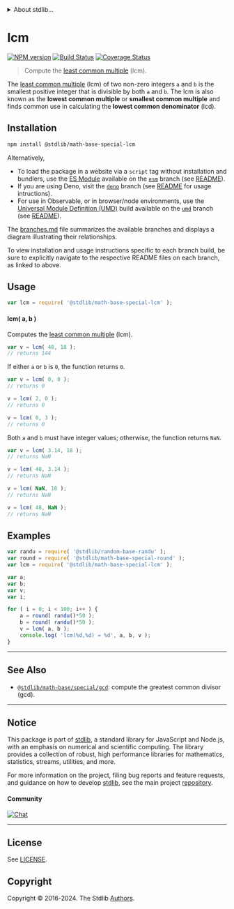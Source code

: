 <!--

@license Apache-2.0

Copyright (c) 2018 The Stdlib Authors.

Licensed under the Apache License, Version 2.0 (the "License");
you may not use this file except in compliance with the License.
You may obtain a copy of the License at

   http://www.apache.org/licenses/LICENSE-2.0

Unless required by applicable law or agreed to in writing, software
distributed under the License is distributed on an "AS IS" BASIS,
WITHOUT WARRANTIES OR CONDITIONS OF ANY KIND, either express or implied.
See the License for the specific language governing permissions and
limitations under the License.

-->


<details>
  <summary>
    About stdlib...
  </summary>
  <p>We believe in a future in which the web is a preferred environment for numerical computation. To help realize this future, we've built stdlib. stdlib is a standard library, with an emphasis on numerical and scientific computation, written in JavaScript (and C) for execution in browsers and in Node.js.</p>
  <p>The library is fully decomposable, being architected in such a way that you can swap out and mix and match APIs and functionality to cater to your exact preferences and use cases.</p>
  <p>When you use stdlib, you can be absolutely certain that you are using the most thorough, rigorous, well-written, studied, documented, tested, measured, and high-quality code out there.</p>
  <p>To join us in bringing numerical computing to the web, get started by checking us out on <a href="https://github.com/stdlib-js/stdlib">GitHub</a>, and please consider <a href="https://opencollective.com/stdlib">financially supporting stdlib</a>. We greatly appreciate your continued support!</p>
</details>

# lcm

[![NPM version][npm-image]][npm-url] [![Build Status][test-image]][test-url] [![Coverage Status][coverage-image]][coverage-url] <!-- [![dependencies][dependencies-image]][dependencies-url] -->

> Compute the [least common multiple][lcm] (lcm).

<!-- Section to include introductory text. Make sure to keep an empty line after the intro `section` element and another before the `/section` close. -->

<section class="intro">

The [least common multiple][lcm] (lcm) of two non-zero integers `a` and `b` is the smallest positive integer that is divisible by both `a` and `b`. The lcm is also known as the **lowest common multiple** or **smallest common multiple** and finds common use in calculating the **lowest common denominator** (lcd).

</section>

<!-- /.intro -->

<!-- Package usage documentation. -->

<section class="installation">

## Installation

```bash
npm install @stdlib/math-base-special-lcm
```

Alternatively,

-   To load the package in a website via a `script` tag without installation and bundlers, use the [ES Module][es-module] available on the [`esm`][esm-url] branch (see [README][esm-readme]).
-   If you are using Deno, visit the [`deno`][deno-url] branch (see [README][deno-readme] for usage intructions).
-   For use in Observable, or in browser/node environments, use the [Universal Module Definition (UMD)][umd] build available on the [`umd`][umd-url] branch (see [README][umd-readme]).

The [branches.md][branches-url] file summarizes the available branches and displays a diagram illustrating their relationships.

To view installation and usage instructions specific to each branch build, be sure to explicitly navigate to the respective README files on each branch, as linked to above.

</section>

<section class="usage">

## Usage

```javascript
var lcm = require( '@stdlib/math-base-special-lcm' );
```

#### lcm( a, b )

Computes the [least common multiple][lcm] (lcm).

```javascript
var v = lcm( 48, 18 );
// returns 144
```

If either `a` or `b` is `0`, the function returns `0`.

```javascript
var v = lcm( 0, 0 );
// returns 0

v = lcm( 2, 0 );
// returns 0

v = lcm( 0, 3 );
// returns 0
```

Both `a` and `b` must have integer values; otherwise, the function returns `NaN`.

```javascript
var v = lcm( 3.14, 18 );
// returns NaN

v = lcm( 48, 3.14 );
// returns NaN

v = lcm( NaN, 18 );
// returns NaN

v = lcm( 48, NaN );
// returns NaN
```

</section>

<!-- /.usage -->

<!-- Package usage notes. Make sure to keep an empty line after the `section` element and another before the `/section` close. -->

<section class="notes">

</section>

<!-- /.notes -->

<!-- Package usage examples. -->

<section class="examples">

## Examples

<!-- eslint no-undef: "error" -->

```javascript
var randu = require( '@stdlib/random-base-randu' );
var round = require( '@stdlib/math-base-special-round' );
var lcm = require( '@stdlib/math-base-special-lcm' );

var a;
var b;
var v;
var i;

for ( i = 0; i < 100; i++ ) {
    a = round( randu()*50 );
    b = round( randu()*50 );
    v = lcm( a, b );
    console.log( 'lcm(%d,%d) = %d', a, b, v );
}
```

</section>

<!-- /.examples -->

<!-- Section to include cited references. If references are included, add a horizontal rule *before* the section. Make sure to keep an empty line after the `section` element and another before the `/section` close. -->

<section class="references">

</section>

<!-- /.references -->

<!-- Section for related `stdlib` packages. Do not manually edit this section, as it is automatically populated. -->

<section class="related">

* * *

## See Also

-   <span class="package-name">[`@stdlib/math-base/special/gcd`][@stdlib/math/base/special/gcd]</span><span class="delimiter">: </span><span class="description">compute the greatest common divisor (gcd).</span>

</section>

<!-- /.related -->

<!-- Section for all links. Make sure to keep an empty line after the `section` element and another before the `/section` close. -->


<section class="main-repo" >

* * *

## Notice

This package is part of [stdlib][stdlib], a standard library for JavaScript and Node.js, with an emphasis on numerical and scientific computing. The library provides a collection of robust, high performance libraries for mathematics, statistics, streams, utilities, and more.

For more information on the project, filing bug reports and feature requests, and guidance on how to develop [stdlib][stdlib], see the main project [repository][stdlib].

#### Community

[![Chat][chat-image]][chat-url]

---

## License

See [LICENSE][stdlib-license].


## Copyright

Copyright &copy; 2016-2024. The Stdlib [Authors][stdlib-authors].

</section>

<!-- /.stdlib -->

<!-- Section for all links. Make sure to keep an empty line after the `section` element and another before the `/section` close. -->

<section class="links">

[npm-image]: http://img.shields.io/npm/v/@stdlib/math-base-special-lcm.svg
[npm-url]: https://npmjs.org/package/@stdlib/math-base-special-lcm

[test-image]: https://github.com/stdlib-js/math-base-special-lcm/actions/workflows/test.yml/badge.svg?branch=v0.2.0
[test-url]: https://github.com/stdlib-js/math-base-special-lcm/actions/workflows/test.yml?query=branch:v0.2.0

[coverage-image]: https://img.shields.io/codecov/c/github/stdlib-js/math-base-special-lcm/main.svg
[coverage-url]: https://codecov.io/github/stdlib-js/math-base-special-lcm?branch=main

<!--

[dependencies-image]: https://img.shields.io/david/stdlib-js/math-base-special-lcm.svg
[dependencies-url]: https://david-dm.org/stdlib-js/math-base-special-lcm/main

-->

[chat-image]: https://img.shields.io/gitter/room/stdlib-js/stdlib.svg
[chat-url]: https://app.gitter.im/#/room/#stdlib-js_stdlib:gitter.im

[stdlib]: https://github.com/stdlib-js/stdlib

[stdlib-authors]: https://github.com/stdlib-js/stdlib/graphs/contributors

[umd]: https://github.com/umdjs/umd
[es-module]: https://developer.mozilla.org/en-US/docs/Web/JavaScript/Guide/Modules

[deno-url]: https://github.com/stdlib-js/math-base-special-lcm/tree/deno
[deno-readme]: https://github.com/stdlib-js/math-base-special-lcm/blob/deno/README.md
[umd-url]: https://github.com/stdlib-js/math-base-special-lcm/tree/umd
[umd-readme]: https://github.com/stdlib-js/math-base-special-lcm/blob/umd/README.md
[esm-url]: https://github.com/stdlib-js/math-base-special-lcm/tree/esm
[esm-readme]: https://github.com/stdlib-js/math-base-special-lcm/blob/esm/README.md
[branches-url]: https://github.com/stdlib-js/math-base-special-lcm/blob/main/branches.md

[stdlib-license]: https://raw.githubusercontent.com/stdlib-js/math-base-special-lcm/main/LICENSE

[lcm]: https://en.wikipedia.org/wiki/Least_common_multiple

<!-- <related-links> -->

[@stdlib/math/base/special/gcd]: https://github.com/stdlib-js/math-base-special-gcd

<!-- </related-links> -->

</section>

<!-- /.links -->
